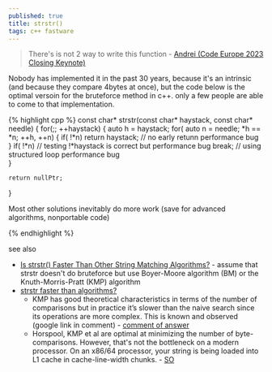 ```yaml
---
published: true
title: strstr()
tags: c++ fastware
---
```

> There's is not 2 way to write this function - [Andrei (Code Europe 2023 Closing Keynote)](https://youtu.be/trGJsOcA4hY?feature=shared&t=1472)

Nobody has implemented it in the past 30 years, because it's an intrinsic (and because they compare 4bytes at once), but the code below is the optimal versoin for the bruteforce method in c++. 
only a few people are able to come to that implementation.

{% highlight cpp %}
const char* strstr(const char* haystack, const char* needle) {
	for(;; ++haystack) {
    	auto h = haystack;
        for( auto n = needle; *h == *n; ++h, ++n) {
        	if( !*n) 
            	return haystack;	// no early retunn performance bug
		}
        if( !*n)		// testing !*haystack is correct but performance bug
        	break;		// using structured loop performance bug	
    }
    
    return nullPtr;
}

Most other solutions inevitably do more work (save for advanced algorithms, nonportable code)


{% endhighlight %}

see also
- [Is strstr() Faster Than Other String Matching Algorithms?](https://saturncloud.io/blog/is-strstr-faster-than-other-string-matching-algorithms/) - assume that strstr doesn't do bruteforce but use Boyer-Moore algorithm (BM) or the Knuth-Morris-Pratt (KMP) algorithm
- [strstr faster than algorithms?](https://stackoverflow.com/questions/7586990/strstr-faster-than-algorithms)
	-  KMP has good theoretical characteristics in terms of the number of comparisons but in practice it’s slower than the naive search since its operations are more complex. This is known and observed (google link in comment)  - [comment of answer](https://stackoverflow.com/a/7587069/51386)
	- Horspool, KMP et al are optimal at minimizing the number of byte-comparisons. However, that's not the bottleneck on a modern processor. On an x86/64 processor, your string is being loaded into L1 cache in cache-line-width chunks. - [SO](https://stackoverflow.com/a/7857815/51386)